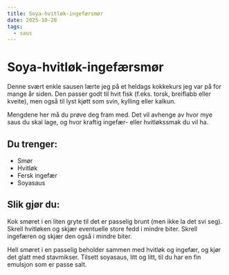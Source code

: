 ```yaml
---
title: Soya-hvitløk-ingefærsmør
date: 2025-10-28
tags:
  - saus
---
```

# Soya-hvitløk-ingefærsmør

Denne svært enkle sausen lærte jeg på et heldags kokkekurs jeg var på for mange år siden.  Den passer godt til hvit 
fisk (f.eks. torsk, breiflabb eller kveite), men også til lyst kjøtt som svin, kylling eller kalkun.

Mengdene her må du prøve deg fram med.  Det vil avhenge av hvor mye saus du skal lage, og hvor kraftig ingefær- eller hvitløkssmak du vil ha.

## Du trenger:

* Smør
* Hvitløk
* Fersk ingefær
* Soyasaus

## Slik gjør du:

Kok smøret i en liten gryte til det er passelig brunt (men ikke la det svi seg).  Skrell hvitløken og skjær 
eventuelle store fedd i mindre biter.  Skrell ingefæren og skjær den også i mindre biter.

Hell smøret i en passelig beholder sammen med hvitløk og ingefær, og kjør det glatt med stavmikser.  Tilsett 
soyasaus, litt og litt, til du har en fin emulsjon som er passe salt.